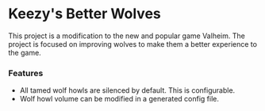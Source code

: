 # Keezy's Better Wolves

This project is a modification to the new and popular game Valheim. The project is focused on improving wolves to make them a better experience to the game.

### Features

- All tamed wolf howls are silenced by default. This is configurable.
- Wolf howl volume can be modified in a generated config file.


